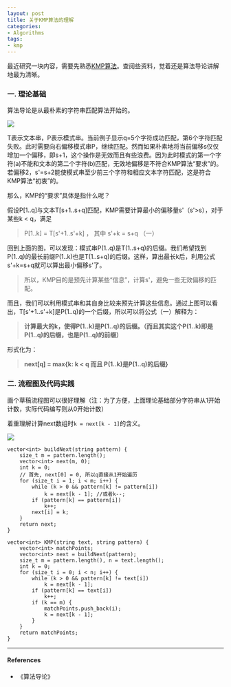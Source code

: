 ```yaml
---
layout: post
title: 关于KMP算法的理解
categories:
- Algorithms
tags:
- kmp
---
```


最近研究一块内容，需要先熟悉[KMP算法](https://en.wikipedia.org/wiki/Knuth%E2%80%93Morris%E2%80%93Pratt_algorithm)。查阅些资料，觉着还是算法导论讲解地最为清晰。

### 一. 理论基础

算法导论是从最朴素的字符串匹配算法开始的。

![](http://oiqcl4y9s.bkt.clouddn.com/kmp.PNG)

T表示文本串，P表示模式串。当前例子显示q=5个字符成功匹配，第6个字符匹配失败。此时需要向右偏移模式串P，继续匹配。然而如果朴素地将当前偏移s仅仅增加一个偏移，即s+1，这个操作是无效而且有些浪费。因为此时模式的第一个字符(a)不能和文本的第二个字符(b)匹配，无效地偏移是不符合KMP算法“要求”的。若偏移2，s'=s+2能使模式串至少前三个字符和相应文本字符匹配，这是符合KMP算法“初衷”的。

那么，KMP的“要求”具体是指什么呢？

假设P[1..q]与文本T[s+1..s+q]匹配，KMP需要计算最小的偏移量s'（s'>s），对于某些k < q，满足

> P[1..k] = T[s'+1..s'+k] ， 其中 s'+k = s+q （一）

回到上面的图，可以发现：模式串P(1..q)是T(1..s+q)的后缀。我们希望找到P(1..q)的最长前缀P(1..k)也是T(1..s+q)的后缀。这样，算出最长k后，利用公式s'+k=s+q就可以算出最小偏移s'了。

> 所以，KMP目的是预先计算某些“信息”，计算s'，避免一些无效偏移的匹配。

而且，我们可以利用模式串和其自身比较来预先计算这些信息。通过上图可以看出，T[s'+1..s'+k]是P(1..q)的一个后缀，所以可以将公式（一）解释为：

> **计算最大的k，使得P(1..k)是P(1..q)的后缀。（而且其实这个P(1..k)即是P(1..q)的后缀，也是P(1..q)的前缀）**

形式化为：

> **next[q] = max{k: k < q 而且 P(1..k)是P(1..q)的后缀}**

### 二. 流程图及代码实践

画个草稿流程图可以很好理解（注：为了方便，上面理论基础部分字符串从1开始计数，实际代码编写则从0开始计数）

着重理解计算next数组时`k = next[k - 1]`的含义。

![](http://oiqcl4y9s.bkt.clouddn.com/kmp%E6%8E%A8%E7%90%86.PNG)

```
vector<int> buildNext(string pattern) {
	size_t m = pattern.length();
	vector<int> next(m, 0);
	int k = 0;
	// 首先, next[0] = 0, 所以q直接从1开始遍历
	for (size_t i = 1; i < m; i++) {
		while (k > 0 && pattern[k] != pattern[i])
			k = next[k - 1]; //或者k--;
		if (pattern[k] == pattern[i])
			k++;
		next[i] = k;
	}
	return next;
}

vector<int> KMP(string text, string pattern) {
	vector<int> matchPoints;
	vector<int> next = buildNext(pattern);
	size_t m = pattern.length(), n = text.length();
	int k = 0;
	for (size_t i = 0; i < n; i++) {
		while (k > 0 && pattern[k] != text[i])
			k = next[k - 1];
		if (pattern[k] == text[i])
			k++;
		if (k == m) {
			matchPoints.push_back(i);
			k = next[k - 1];
		}
	}
	return matchPoints;
}
```

---

#### References

- 《算法导论》